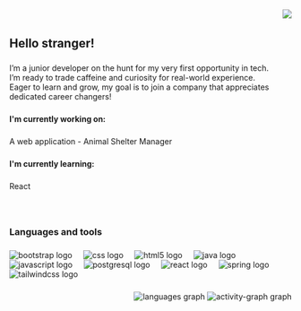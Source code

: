 
<div align="center">
  <img src="./assets/banner.png" style="max-width: 00px; width: 80%;" alt="MonicaGuilherme">
</div>



<br clear="both">

<div align="right">
  <img src="https://visitor-badge.laobi.icu/badge?page_id=MonicaGuilherme.MonicaGuilherme&left_text=Profile%20Views"  />
</div>

###

<h2 align="left">Hello stranger!</h2>

###

<p align="left">I’m a junior developer on the hunt for my very first opportunity in tech.<br>I’m ready to trade caffeine and curiosity for real-world experience.<br>Eager to learn and grow, my goal is to join a company that appreciates dedicated career changers!</p>

###

<h4 align="left">I'm currently working on:</h4>

###

<p align="left">A web application - Animal Shelter Manager</p>

###

<h4 align="left">I'm currently learning:</h4>

###

<p align="left">React</p>

###

<br clear="both">

<h3 align="left">Languages and tools</h3>

###

<div align="left">
  <img src="https://cdn.jsdelivr.net/gh/devicons/devicon/icons/bootstrap/bootstrap-original.svg" height="40" alt="bootstrap logo"  />
  <img width="12" />
  <img src="https://cdn.jsdelivr.net/gh/devicons/devicon/icons/css3/css3-plain.svg" height="40" alt="css logo"  />
  <img width="12" />
  <img src="https://cdn.jsdelivr.net/gh/devicons/devicon/icons/html5/html5-plain.svg" height="40" alt="html5 logo"  />
  <img width="12" />
  <img src="https://cdn.jsdelivr.net/gh/devicons/devicon/icons/java/java-original.svg" height="40" alt="java logo"  />
  <img width="12" />
  <img src="https://cdn.jsdelivr.net/gh/devicons/devicon/icons/javascript/javascript-plain.svg" height="40" alt="javascript logo"  />
  <img width="12" />
  <img src="https://cdn.jsdelivr.net/gh/devicons/devicon/icons/postgresql/postgresql-original.svg" height="40" alt="postgresql logo"  />
  <img width="12" />
  <img src="https://cdn.jsdelivr.net/gh/devicons/devicon/icons/react/react-original.svg" height="40" alt="react logo"  />
  <img width="12" />
  <img src="https://cdn.jsdelivr.net/gh/devicons/devicon/icons/spring/spring-original-wordmark.svg" height="40" alt="spring logo"  />
  <img width="12" />
  <img src="https://cdn.jsdelivr.net/gh/devicons/devicon/icons/tailwindcss/tailwindcss-original-wordmark.svg" height="40" alt="tailwindcss logo"  />
</div>

###

<div align="right">
  <img src="https://github-readme-stats.vercel.app/api/top-langs?username=MonicaGuilherme&locale=en&hide_title=false&layout=compact&card_width=320&langs_count=5&theme=onedark&hide_border=false&order=2" height="150" alt="languages graph"  />
  <img src="https://github-readme-activity-graph.vercel.app/graph?username=MonicaGuilherme&radius=12&theme=gruvbox&area=true&order=5" height="200" alt="activity-graph graph"  />
</div>

###